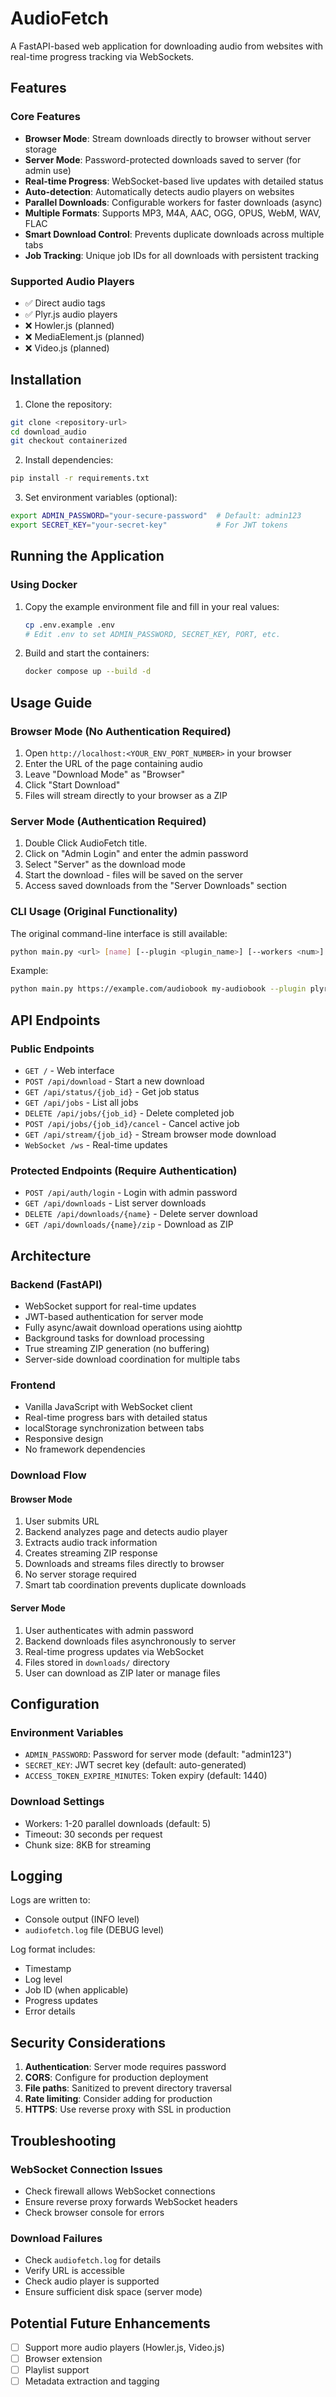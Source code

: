 # AudioFetch

A FastAPI-based web application for downloading audio from websites with real-time progress tracking via WebSockets.

## Features

### Core Features

- **Browser Mode**: Stream downloads directly to browser without server storage
- **Server Mode**: Password-protected downloads saved to server (for admin use)
- **Real-time Progress**: WebSocket-based live updates with detailed status
- **Auto-detection**: Automatically detects audio players on websites
- **Parallel Downloads**: Configurable workers for faster downloads (async)
- **Multiple Formats**: Supports MP3, M4A, AAC, OGG, OPUS, WebM, WAV, FLAC
- **Smart Download Control**: Prevents duplicate downloads across multiple tabs
- **Job Tracking**: Unique job IDs for all downloads with persistent tracking

### Supported Audio Players

- ✅ Direct audio tags
- ✅ Plyr.js audio players
- ❌ Howler.js (planned)
- ❌ MediaElement.js (planned)
- ❌ Video.js (planned)

## Installation

1. Clone the repository:

```bash
git clone <repository-url>
cd download_audio
git checkout containerized
```

2. Install dependencies:

```bash
pip install -r requirements.txt
```

3. Set environment variables (optional):

```bash
export ADMIN_PASSWORD="your-secure-password"  # Default: admin123
export SECRET_KEY="your-secret-key"           # For JWT tokens
```

## Running the Application

### Using Docker

1. Copy the example environment file and fill in your real values:

   ```bash
   cp .env.example .env
   # Edit .env to set ADMIN_PASSWORD, SECRET_KEY, PORT, etc.
   ```

2. Build and start the containers:
   ```bash
   docker compose up --build -d
   ```

## Usage Guide

### Browser Mode (No Authentication Required)

1. Open `http://localhost:<YOUR_ENV_PORT_NUMBER>` in your browser
2. Enter the URL of the page containing audio
3. Leave "Download Mode" as "Browser"
4. Click "Start Download"
5. Files will stream directly to your browser as a ZIP

### Server Mode (Authentication Required)

1. Double Click AudioFetch title.
2. Click on "Admin Login" and enter the admin password
3. Select "Server" as the download mode
4. Start the download - files will be saved on the server
5. Access saved downloads from the "Server Downloads" section

### CLI Usage (Original Functionality)

The original command-line interface is still available:

```bash
python main.py <url> [name] [--plugin <plugin_name>] [--workers <num>]
```

Example:

```bash
python main.py https://example.com/audiobook my-audiobook --plugin plyr --workers 10
```

## API Endpoints

### Public Endpoints

- `GET /` - Web interface
- `POST /api/download` - Start a new download
- `GET /api/status/{job_id}` - Get job status
- `GET /api/jobs` - List all jobs
- `DELETE /api/jobs/{job_id}` - Delete completed job
- `POST /api/jobs/{job_id}/cancel` - Cancel active job
- `GET /api/stream/{job_id}` - Stream browser mode download
- `WebSocket /ws` - Real-time updates

### Protected Endpoints (Require Authentication)

- `POST /api/auth/login` - Login with admin password
- `GET /api/downloads` - List server downloads
- `DELETE /api/downloads/{name}` - Delete server download
- `GET /api/downloads/{name}/zip` - Download as ZIP

## Architecture

### Backend (FastAPI)

- WebSocket support for real-time updates
- JWT-based authentication for server mode
- Fully async/await download operations using aiohttp
- Background tasks for download processing
- True streaming ZIP generation (no buffering)
- Server-side download coordination for multiple tabs

### Frontend

- Vanilla JavaScript with WebSocket client
- Real-time progress bars with detailed status
- localStorage synchronization between tabs
- Responsive design
- No framework dependencies

### Download Flow

#### Browser Mode

1. User submits URL
2. Backend analyzes page and detects audio player
3. Extracts audio track information
4. Creates streaming ZIP response
5. Downloads and streams files directly to browser
6. No server storage required
7. Smart tab coordination prevents duplicate downloads

#### Server Mode

1. User authenticates with admin password
2. Backend downloads files asynchronously to server
3. Real-time progress updates via WebSocket
4. Files stored in `downloads/` directory
5. User can download as ZIP later or manage files

## Configuration

### Environment Variables

- `ADMIN_PASSWORD`: Password for server mode (default: "admin123")
- `SECRET_KEY`: JWT secret key (default: auto-generated)
- `ACCESS_TOKEN_EXPIRE_MINUTES`: Token expiry (default: 1440)

### Download Settings

- Workers: 1-20 parallel downloads (default: 5)
- Timeout: 30 seconds per request
- Chunk size: 8KB for streaming

## Logging

Logs are written to:

- Console output (INFO level)
- `audiofetch.log` file (DEBUG level)

Log format includes:

- Timestamp
- Log level
- Job ID (when applicable)
- Progress updates
- Error details

## Security Considerations

1. **Authentication**: Server mode requires password
2. **CORS**: Configure for production deployment
3. **File paths**: Sanitized to prevent directory traversal
4. **Rate limiting**: Consider adding for production
5. **HTTPS**: Use reverse proxy with SSL in production

## Troubleshooting

### WebSocket Connection Issues

- Check firewall allows WebSocket connections
- Ensure reverse proxy forwards WebSocket headers
- Check browser console for errors

### Download Failures

- Check `audiofetch.log` for details
- Verify URL is accessible
- Check audio player is supported
- Ensure sufficient disk space (server mode)

## Potential Future Enhancements

- [ ] Support more audio players (Howler.js, Video.js)
- [ ] Browser extension
- [ ] Playlist support
- [ ] Metadata extraction and tagging
